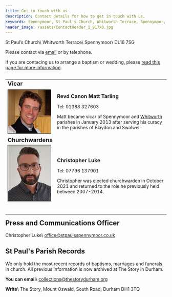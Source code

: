 ```yaml
---
title: Get in touch with us
description: Contact details for how to get in touch with us.
keywords: Spennymoor, St Paul's Church, Whitworth Terrace, Spennymoor, DL16 7SG, Contact us, find us, St Paul's Church Spennymoor, parish registers
header_image: /assets/ContactHeader_1_917x0.jpg
---
```

St Paul’s Church\\
Whitworth Terrace\\
Spennymoor\\
DL16 7SG

Please contact via [email](mailto:office@stpaulsspennymoor.co.uk) or by telephone.

If you are contacing us to arrange a baptism or wedding, please [read this page for more information](/baptisms-weddings/).

<table width="100%" align="left" cellpadding="4" cellspacing="4">
  <tbody>
    <tr>
      <td><strong style="font-size: large;">Vicar</strong></td>
      <td></td>
    </tr>
    <tr>
      <td><img src="/assets/RevdMattTarling.jpg" alt="Revd Canon Matt Tarling" width="134" height="136" border="1" align="left"></td>
      <td><p><strong><span style="font-size: medium;">Revd Canon Matt Tarling</span></strong></p><p>Tel: 01388 327603</p><p>Matt became vicar of Spennymoor and <a href="https://www.achurchnearyou.com/church/13568" target="_blank">Whitworth</a> parishes in January 2013 after serving his curacy in the parishes of Blaydon and Swalwell.</p></td>
    </tr>
          <td><span style="font-size: large;"><strong>Churchwardens</strong></span></td>
      <td></td>
    <tr>
    </tr>
    <tr>
      <td><img src="/assets/CL churchwarden.png" width="134" height="174" border="1" alt="<empty>"/><br><p></p></td>
      <td><p><span style="font-size: medium;"><strong>Christopher Luke</strong></span></p><p>Tel: 07796 137901</p><p>Christopher was elected churchwarden in October 2021 and returned to the role he previously held between 2007-2014.</p></td>
    </tr>
    <tr>
      <td><p></p></td>
    </tr>
  </tbody>
</table>

## Press and Communications Officer

Christopher Luke\\
office@stpaulsspennymoor.co.uk

## St Paul's Parish Records

We only hold the most recent records of baptisms, marriages and funerals in church. All previous information is now archived at The Story in Durham.

**You can email**\\
<span class="editor_default">collections@thestorydurham.org</span>

**Write**\\
The Story, Mount Oswald, South Road, Durham DH1 3TQ

